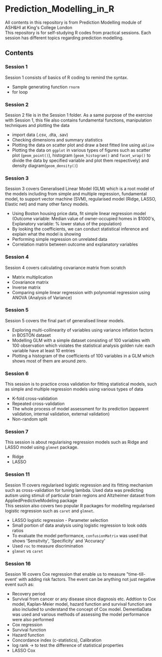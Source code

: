 # Prediction_Modelling_in_R
All contents in this repository is from Prediction Modelling module of ASH&HI at King's College London\
This repository is for self-studying R codes from practical sessions. Each session has different topics regarding prediction modelling.


## Contents

### Session 1
Session 1 consists of basics of R coding to remind the syntax.
- Sample generating function `rnorm`
- for loop

### Session 2
Session 2 file is in the Session 1 folder. As a same purpose of the exercise with Session 1, this file also contains fundamental functions, manipulation techniques and plotting the data
- import data (.csv, .dta, .sav)
- Checking dimensions and summary statistics
- Plotting the data on scatter plot and draw a best fitted line using `abline`
- Plotting the data on `ggplot` in various types of figures such as scatter plot (`geom_point()`), histogram (`geom_histogram()` and `facet_wrap()` to divide the data by specified variable and plot them respectively) and density diagram(`geom_density()`)

### Session 3
Session 3 covers Generalised Linear Model (GLM) which is a root model of the models including from simple and multiple regression, fundamental model, to support vector machine (SVM), regularised model (Ridge, LASSO, Elastic net) and many other fancy models.
- Using Boston housing price data, fit simple linear regression model (Outcome variable: Median value of owner-occupied homes in $1000's, Explanatory variable: % lower status of the population)
- By looking the coefficients, we can conduct statistical inference and explain what the model is showing
- Performing simple regression on unrelated data
- Correlation matrix between outcome and explanatory variables

### Session 4
Session 4 covers calculating covariance matrix from scratch 
- Matrix multiplication
- Covariance matrix
- Inverse matrix
- Comparing simple linear regression with polynomial regression using ANOVA (Analysis of Variance)

### Session 5
Session 5 covers the final part of generalised linear models. 
- Exploring multi-collinearity of variables using variance inflation factors in BOSTON dataset
- Modelling GLM with a simple dataset consisting of 100 variables with 100 observation which violates the statistical analysis golden rule: each variable have at least 10 entries
- Plotting a histogram of the coefficients of 100 variables in a GLM which shows most of them are around zero.

### Session 6
This session is to practice cross validation for fitting statistical models, such as simple and multiple regression models using various types of data

- K-fold cross-validation
- Repeated cross-validation
- The whole process of model assessment for its prediction (apparent validation, internal validation, external validation)
- Non-random split

### Session 7
This session is about regularising regression models such as Ridge and LASSO model using `glmnet` package.
- Ridge
- LASSO

### Session 11
Session 11 covers regularised logistic regression and its fitting mechanism such as cross-validation for tuning lambda. Used data was predicting autism using stimuli of particular brain regions and Altzheimer dataset from AppliedPredictiveModeling package\
This session also covers two popular R packages for modelling regularised logistic regression such as `caret` and `glmnet`.
- LASSO logistic regression - Parameter selection
- Small portion of data analysis using logistic regression to look odds ratios
- To evaluate the model performance, `confusionMatrix` was used that shows 'Sensitvity', 'Specificity' and 'Accuracy'
- Used `roc` to measure discrimination
- `glmnet` vs `caret`

### Session 16
Session 16 covers Cox regression that enable us to measure "time-till-event' with adding risk factors. The event can be anything not just negative event such as:
- Recovery period
- Survival from cancer or any disease since diagnosis etc.
Addtion to Cox model, Kaplan-Meier model, hazard function and survival function are also included to understand the concept of Cox model. DementiaData was used and various methods of assessing the model performance were also performed
- Cox regression
- Survival function
- Hazard function
- Concordance index (c-statistics), Calibration
- log rank -> to test the difference of statistical properties
- LASSO Cox

